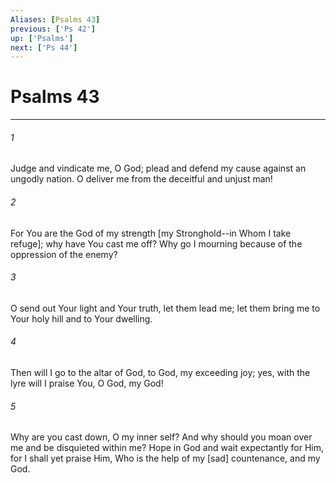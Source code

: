 ```yaml
---
Aliases: [Psalms 43]
previous: ['Ps 42']
up: ['Psalms']
next: ['Ps 44']
---
```

# Psalms 43

***














###### 1 






Judge and vindicate me, O God; plead and defend my cause against an ungodly nation. O deliver me from the deceitful and unjust man! 













###### 2 






For You are the God of my strength [my Stronghold--in Whom I take refuge]; why have You cast me off? Why go I mourning because of the oppression of the enemy? 













###### 3 






O send out Your light and Your truth, let them lead me; let them bring me to Your holy hill and to Your dwelling. 













###### 4 






Then will I go to the altar of God, to God, my exceeding joy; yes, with the lyre will I praise You, O God, my God! 













###### 5 






Why are you cast down, O my inner self? And why should you moan over me and be disquieted within me? Hope in God and wait expectantly for Him, for I shall yet praise Him, Who is the help of my [sad] countenance, and my God.
